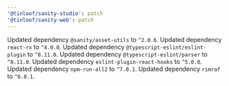 ```yaml
---
'@tinloof/sanity-studio': patch
'@tinloof/sanity-web': patch
---
```


Updated dependency `@sanity/asset-utils` to `^2.0.6`.
Updated dependency `react-rx` to `^4.0.0`.
Updated dependency `@typescript-eslint/eslint-plugin` to `^8.11.0`.
Updated dependency `@typescript-eslint/parser` to `^8.11.0`.
Updated dependency `eslint-plugin-react-hooks` to `^5.0.0`.
Updated dependency `npm-run-all2` to `^7.0.1`.
Updated dependency `rimraf` to `^6.0.1`.

